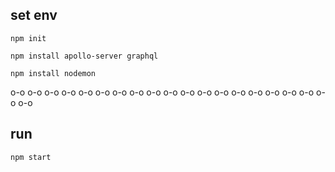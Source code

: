 ## set env

```
npm init

npm install apollo-server graphql

npm install nodemon
```

o-o o-o o-o o-o o-o o-o o-o o-o o-o o-o o-o o-o o-o o-o o-o o-o o-o o-o o-o o-o

## run

```
npm start
```